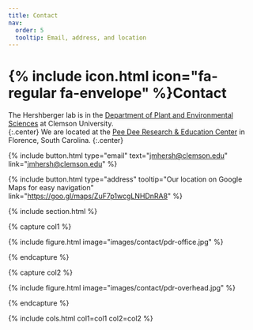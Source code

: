 ```yaml
---
title: Contact
nav:
  order: 5
  tooltip: Email, address, and location
---
```


# {% include icon.html icon="fa-regular fa-envelope" %}Contact

The Hershberger lab is in the [Department of Plant and Environmental Sciences](https://www.clemson.edu/cafls/plant-environmental-sciences/) at Clemson University.  
{:.center}
We are located at the [Pee Dee Research & Education Center](https://www.clemson.edu/cafls/research/peedee/) in Florence, South Carolina.
{:.center}

{%
  include button.html
  type="email"
  text="jmhersh@clemson.edu"
  link="jmhersh@clemson.edu"
%}

{%
  include button.html
  type="address"
  tooltip="Our location on Google Maps for easy navigation"
  link="https://goo.gl/maps/ZuF7p1wcgLNHDnRA8"
%}

{% include section.html %}

{% capture col1 %}

{%
  include figure.html
  image="images/contact/pdr-office.jpg"
%}

{% endcapture %}

{% capture col2 %}

{%
  include figure.html
  image="images/contact/pdr-overhead.jpg"
%}

{% endcapture %}

{% include cols.html col1=col1 col2=col2 %}